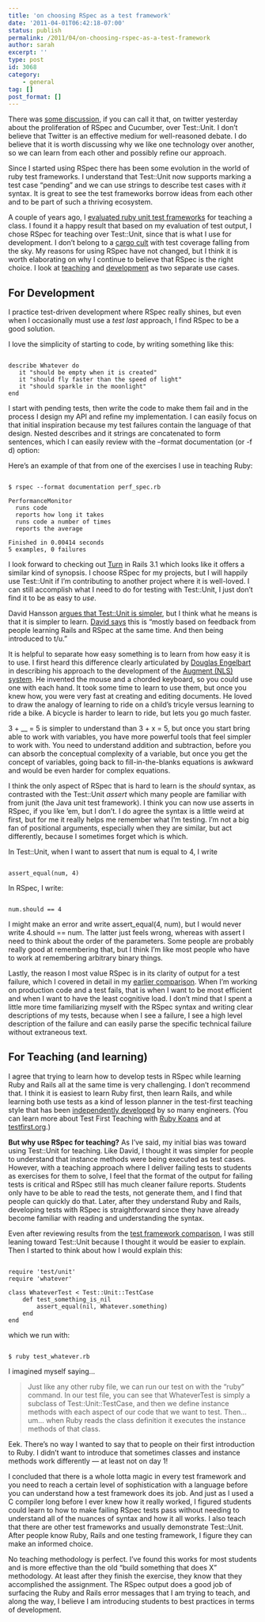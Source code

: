 ```yaml
---
title: 'on choosing RSpec as a test framework'
date: '2011-04-01T06:42:18-07:00'
status: publish
permalink: /2011/04/on-choosing-rspec-as-a-test-framework
author: sarah
excerpt: ''
type: post
id: 3068
category:
    - general
tag: []
post_format: []
---
```

There was [some discussion](http://www.rubyinside.com/dhh-offended-by-rspec-debate-4610.html), if you can call it that, on twitter yesterday about the proliferation of RSpec and Cucumber, over Test::Unit. I don’t believe that Twitter is an effective medium for well-reasoned debate. I do believe that it is worth discussing why we like one technology over another, so we can learn from each other and possibly refine our approach.

Since I started using RSpec there has been some evolution in the world of ruby test frameworks. I understand that Test::Unit now supports marking a test case “pending” and we can use strings to describe test cases with *it* syntax. It is great to see the test frameworks borrow ideas from each other and to be part of such a thriving ecosystem.

A couple of years ago, I [evaluated ruby unit test frameworks](https://www.ultrasaurus.com/sarahblog/2009/08/ruby-unit-test-framework) for teaching a class. I found it a happy result that based on my evaluation of test output, I chose RSpec for teaching over Test::Unit, since that is what I use for development. I don’t belong to a [cargo cult](http://twitter.com/dhh/status/52815575465992194) with test coverage falling from the sky. My reasons for using RSpec have not changed, but I think it is worth elaborating on why I continue to believe that RSpec is the right choice. I look at [teaching](#teach) and [development](#dev) as two separate use cases.

<a name="dev">For Development</a>
---------------------------------

I practice test-driven development where RSpec really shines, but even when I occasionally must use a *test last* approach, I find RSpec to be a good solution.

I love the simplicity of starting to code, by writing something like this:

```

describe Whatever do
   it "should be empty when it is created"
   it "should fly faster than the speed of light"
   it "should sparkle in the moonlight"
end
```

I start with pending tests, then write the code to make them fail and in the process I design my API and refine my implementation. I can easily focus on that initial inspiration because my test failures contain the language of that design. Nested describes and it strings are concatenated to form sentences, which I can easily review with the –format documentation (or -f d) option:

Here’s an example of that from one of the exercises I use in teaching Ruby:

```

$ rspec --format documentation perf_spec.rb

PerformanceMonitor
  runs code
  reports how long it takes
  runs code a number of times
  reports the average

Finished in 0.00414 seconds
5 examples, 0 failures
```

I look forward to checking out [Turn](https://github.com/TwP/turn) in Rails 3.1 which looks like it offers a similar kind of synopsis. I choose RSpec for my projects, but I will happily use Test::Unit if I’m contributing to another project where it is well-loved. I can still accomplish what I need to do for testing with Test::Unit, I just don’t find it to be as easy to *use*.

David Hansson [argues that Test::Unit is simpler](http://twitter.com/dhh/status/53481175909531648), but I think what he means is that it is simpler to learn. [David says](http://twitter.com/dhh/status/53601066520018944) this is “mostly based on feedback from people learning Rails and RSpec at the same time. And then being introduced to t/u.”

It is helpful to separate how easy something is to learn from how easy it is to use. I first heard this difference clearly articulated by [Douglas Engelbart](http://en.wikipedia.org/wiki/Douglas_Engelbart) in describing his approach to the development of the [Augment (NLS) system](http://en.wikipedia.org/wiki/NLS_%28computer_system%29). He invented the mouse and a chorded keyboard, so you could use one with each hand. It took some time to learn to use them, but once you knew how, you were very fast at creating and editing documents. He loved to draw the analogy of learning to ride on a child’s tricyle versus learning to ride a bike. A bicycle is harder to learn to ride, but lets you go much faster.

3 + \_\_ = 5 is simpler to understand than 3 + x = 5, but once you start bring able to work with variables, you have more powerful tools that feel simpler to work with. You need to understand addition and subtraction, before you can absorb the conceptual complexity of a variable, but once you get the concept of variables, going back to fill-in-the-blanks equations is awkward and would be even harder for complex equations.

I think the only aspect of RSpec that is hard to learn is the *should* syntax, as contrasted with the Test::Unit *assert* which many people are familiar with from junit (the Java unit test framework). I think you can now use asserts in RSpec, if you like ’em, but I don’t. I do agree the syntax is a little weird at first, but for me it really helps me remember what I’m testing. I’m not a big fan of positional arguments, especially when they are similar, but act differently, because I sometimes forget which is which.

In Test::Unit, when I want to assert that num is equal to 4, I write

```

assert_equal(num, 4)
```

In RSpec, I write:

```

num.should == 4
```

I might make an error and write assert\_equal(4, num), but I would never write 4.should == num. The latter just feels wrong, whereas with assert I need to think about the order of the parameters. Some people are probably really good at remembering that, but I think I’m like most people who have to work at remembering arbitrary binary things.

Lastly, the reason I most value RSpec is in its clarity of output for a test failure, which I covered in detail in my [earlier comparison](https://www.ultrasaurus.com/sarahblog/2009/08/ruby-unit-test-frameworks). When I’m working on production code and a test fails, that is when I want to be most efficient and when I want to have the least cognitive load. I don’t mind that I spent a little more time familiarizing myself with the RSpec syntax and writing clear descriptions of my tests, because when I see a failure, I see a high level description of the failure and can easily parse the specific technical failure without extraneous text.

<a name="teach">For Teaching (and learning)</a>
-----------------------------------------------

I agree that trying to learn how to develop tests in RSpec while learning Ruby and Rails all at the same time is very challenging. I don’t recommend that. I think it is easiest to learn Ruby first, then learn Rails, and while learning both use tests as a kind of lesson planner in the test-first teaching style that has been [independently developed](https://www.ultrasaurus.com/sarahblog/2009/09/learning-through-testing/) by so many engineers. (You can learn more about Test First Teaching with [Ruby Koans](http://rubykoans.com/) and at [testfirst.org](http://testfirst.org/).)

**But why use RSpec for teaching?**  As I’ve said, my initial bias was toward using Test::Unit for teaching. Like David, I thought it was simpler for people to understand that instance methods were being executed as test cases. However, with a teaching approach where I deliver failing tests to students as exercises for them to solve, I feel that the format of the output for failing tests is critical and RSpec still has much cleaner failure reports. Students only have to be able to read the tests, not generate them, and I find that people can quickly do that. Later, after they understand Ruby and Rails, developing tests with RSpec is straightforward since they have already become familiar with reading and understanding the syntax.

Even after reviewing results from the [test framework comparison](https://www.ultrasaurus.com/sarahblog/2009/08/ruby-unit-test-frameworks), I was still leaning toward Test::Unit because I thought it would be easier to explain. Then I started to think about how I would explain this:

```

require 'test/unit'
require 'whatever'

class WhateverTest < Test::Unit::TestCase
    def test_something_is_nil
        assert_equal(nil, Whatever.something)
    end
end
```

which we run with:

```

$ ruby test_whatever.rb
```

I imagined myself saying…

> Just like any other ruby file, we can run our test on with the “ruby” command. In our test file, you can see that WhateverTest is simply a subclass of Test::Unit::TestCase, and then we define instance methods with each aspect of our code that we want to test. Then… um… when Ruby reads the class definition it executes the instance methods of that class.

Eek. There’s no way I wanted to say that to people on their first introduction to Ruby. I didn’t want to introduce that sometimes classes and instance methods work differently — at least not on day 1!

I concluded that there is a whole lotta magic in every test framework and you need to reach a certain level of sophistication with a language before you can understand how a test framework does its job. And just as I used a C compiler long before I ever knew how it really worked, I figured students could learn to how to make failing RSpec tests pass without needing to understand all of the nuances of syntax and how it all works. I also teach that there are other test frameworks and usually demonstrate Test::Unit. After people know Ruby, Rails and one testing framework, I figure they can make an informed choice.

No teaching methodology is perfect. I’ve found this works for most students and is more effective than the old “build something that does X” methodology. At least after they finish the exercise, they know that they accomplished the assignment. The RSpec output does a good job of surfacing the Ruby and Rails error messages that I am trying to teach, and along the way, I believe I am introducing students to best practices in terms of development.
